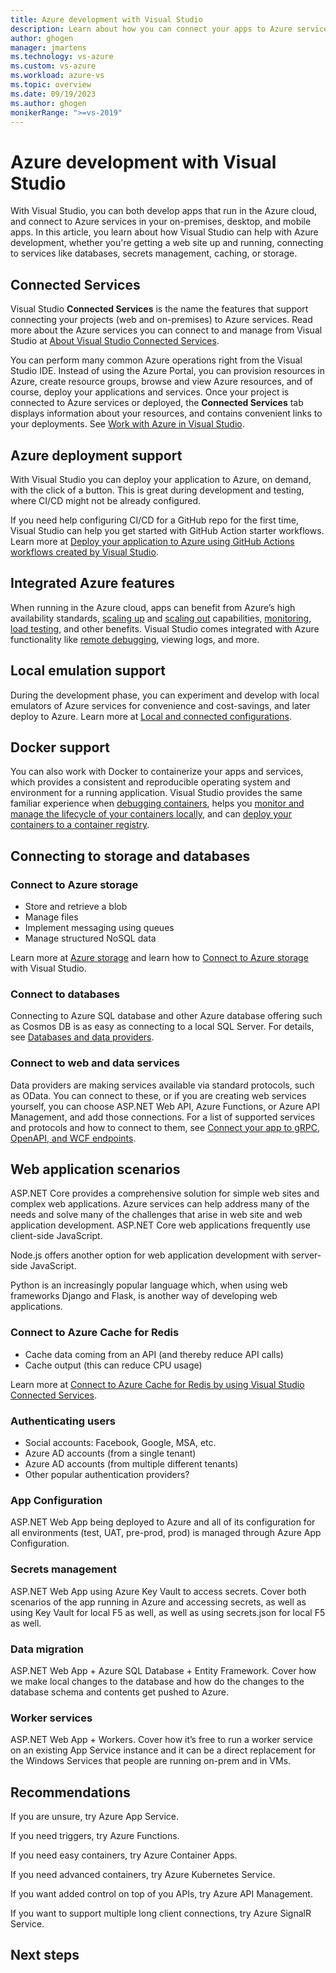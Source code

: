 ```yaml
---
title: Azure development with Visual Studio
description: Learn about how you can connect your apps to Azure services in Visual Studio and deploy them to the cloud.
author: ghogen
manager: jmartens
ms.technology: vs-azure
ms.custom: vs-azure
ms.workload: azure-vs
ms.topic: overview
ms.date: 09/19/2023
ms.author: ghogen
monikerRange: ">=vs-2019"
---
```


# Azure development with Visual Studio

With Visual Studio, you can both develop apps that run in the Azure cloud, and connect to Azure services in your on-premises, desktop, and mobile apps. In this article, you learn about how Visual Studio can help with Azure development, whether you're getting a web site up and running, connecting to services like databases, secrets management, caching, or storage.

## Connected Services

Visual Studio **Connected Services** is the name the features that support connecting your projects (web and on-premises) to Azure services. Read more about the Azure services you can connect to and manage from Visual Studio at [About Visual Studio Connected Services](overview-connected-services.md).

You can perform many common Azure operations right from the Visual Studio IDE. Instead of using the Azure Portal, you can provision resources in Azure, create resource groups, browse and view Azure resources, and of course, deploy your applications and services. Once your project is connected to Azure services or deployed, the **Connected Services** tab displays information about your resources, and contains convenient links to your deployments. See [Work with Azure in Visual Studio](overview-azure-integration.md).

## Azure deployment support

With Visual Studio you can deploy your application to Azure, on demand, with the click of a button. This is great during development and testing, where CI/CD might not be already configured. 

If you need help configuring CI/CD for a GitHub repo for the first time, Visual Studio can help you get started with GitHub Action starter workflows. Learn more at [Deploy your application to Azure using GitHub Actions workflows created by Visual Studio](azure-deployment-using-github-actions.md).

## Integrated Azure features

When running in the Azure cloud, apps can benefit from Azure’s high availability standards, [scaling up](/azure/app-service/manage-scale-up) and [scaling out](/azure/app-service/manage-automatic-scaling?tabs=azure-portal) capabilities, [monitoring](/azure/azure-monitor/app/asp-net), [load testing](/azure/load-testing/overview-what-is-azure-load-testing), and other benefits. Visual Studio comes integrated with Azure functionality like [remote debugging](../debugger/remote-debugging.md), viewing logs, and more.

## Local emulation support

During the development phase, you can experiment and develop with local emulators of Azure services for convenience and cost-savings, and later deploy to Azure. Learn more at [Local and connected configurations](overview-connected-services.md#local-and-connected-configurations).

## Docker support

You can also work with Docker to containerize your apps and services, which provides a consistent and reproducible operating system and environment for a running application. Visual Studio provides the same familiar experience when [debugging containers](../containers/edit-and-refresh.md), helps you [monitor and manage the lifecycle of your containers locally](../containers/view-and-diagnose-containers.md), and can [deploy your containers to a container registry](../containers/hosting-web-apps-in-docker.md).

## Connecting to storage and databases

### Connect to Azure storage

- Store and retrieve a blob
- Manage files
- Implement messaging using queues
- Manage structured NoSQL data 

Learn more at [Azure storage](/azure/storage) and learn how to [Connect to Azure storage](vs-azure-tools-connected-services-storage.md) with Visual Studio.

### Connect to databases

Connecting to Azure SQL database and other Azure database offering such as Cosmos DB is as easy as connecting to a local SQL Server. For details, see [Databases and data providers](overview-connected-services.md#databases-and-data-providers).

### Connect to web and data services

Data providers are making services available via standard protocols, such as OData. You can connect to these, or if you are creating web services yourself, you can choose ASP.NET Web API, Azure Functions, or Azure API Management, and add those connections. For a list of supported services and protocols and how to connect to them, see [Connect your app to gRPC, OpenAPI, and WCF endpoints](overview-connected-services.md#connect-your-app-to-grpc-openapi-and-wcf-endpoints).

## Web application scenarios

ASP.NET Core provides a comprehensive solution for simple web sites and complex web applications. Azure services can help address many of the needs and solve many of the challenges that arise in web site and web application development. ASP.NET Core web applications frequently use client-side JavaScript.

Node.js offers another option for web application development with server-side JavaScript.

Python is an increasingly popular language which, when using web frameworks Django and Flask, is another way of developing web applications.

### Connect to Azure Cache for Redis

- Cache data coming from an API (and thereby reduce API calls)
- Cache output (this can reduce CPU usage)

Learn more at [Connect to Azure Cache for Redis by using Visual Studio Connected Services](azure-cache-for-redis-add-connected-services.md).

### Authenticating users

- Social accounts: Facebook, Google, MSA, etc.
- Azure AD accounts (from a single tenant)
- Azure AD accounts (from multiple different tenants)
- Other popular authentication providers?

### App Configuration

ASP.NET Web App being deployed to Azure and all of its configuration for all environments (test, UAT, pre-prod, prod) is managed through Azure App Configuration.

### Secrets management

ASP.NET Web App using Azure Key Vault to access secrets. Cover both scenarios of the app running in Azure and accessing secrets, as well as using Key Vault for local F5 as well, as well as using secrets.json for local F5 as well.

### Data migration

ASP.NET Web App + Azure SQL Database + Entity Framework. Cover how we make local changes to the database and how do the changes to the database schema and contents get pushed to Azure.

### Worker services

ASP.NET Web App + Workers. Cover how it’s free to run a worker service on an existing App Service instance and it can be a direct replacement for the Windows Services that people are running on-prem and in VMs.

## Recommendations

If you are unsure, try Azure App Service.

If you need triggers, try Azure Functions.

If you need easy containers, try Azure Container Apps.

If you need advanced containers, try Azure Kubernetes Service.

If you want added control on top of you APIs, try Azure API Management.

If you want to support multiple long client connections, try Azure SignalR Service.

## Next steps



